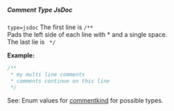 ##### Comment Type JsDoc

`type=jsdoc` The first line is `/**`  
Pads the left side of each line with * and a single space.  
The last lie is ` */`  

**Example:**

```js
/**
 * my multi line comments
 * comments continue on this line
 */
```

See: Enum values for [commentkind](/build-include/enums/enums.commentkind.html) for possible types.  